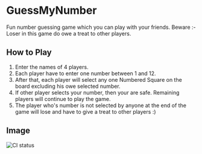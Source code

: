 # GuessMyNumber
Fun number guessing game which you can play with your friends. Beware :- Loser in this game do owe a treat to other players.


## How to Play
 1) Enter the names of 4 players.
2) Each player have to enter one number between 1 and 12.
3) After that, each player will select any one Numbered Square on the board excluding his owe selected number.
4) If other player selects your number, then your are safe. Remaining players will continue to play the game.
5) The player who's number is not selected by anyone at the end of the game will lose and have to give a treat to other players :)


## Image
![CI status](https://i.imgur.com/8GjU5HU.png)
